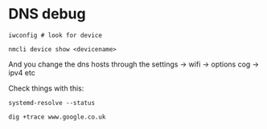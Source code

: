# DNS debug


    iwconfig # look for device

    nmcli device show <devicename>

And you change the dns hosts through the settings -> wifi -> options cog -> ipv4 etc

Check things with this:

    systemd-resolve --status

    dig +trace www.google.co.uk
